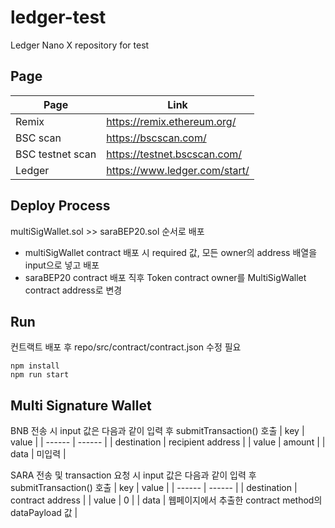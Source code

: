 # ledger-test
Ledger Nano X repository for test

## Page
| Page | Link |
| ------ | ------ |
| Remix | https://remix.ethereum.org/ |
| BSC scan | https://bscscan.com/ |
| BSC testnet scan | https://testnet.bscscan.com/ |
| Ledger | https://www.ledger.com/start/ |

## Deploy Process
multiSigWallet.sol >> saraBEP20.sol 순서로 배포
- multiSigWallet contract 배포 시 required 값, 모든 owner의 address 배열을 input으로 넣고 배포
- saraBEP20 contract 배포 직후 Token contract owner를 MultiSigWallet contract address로 변경

## Run
컨트랙트 배포 후 repo/src/contract/contract.json 수정 필요
```
npm install
npm run start
```

## Multi Signature Wallet
BNB 전송 시 input 값은 다음과 같이 입력 후 submitTransaction() 호출
| key | value |
| ------ | ------ |
| destination | recipient address |
| value | amount |
| data | 미입력 |

SARA 전송 및 transaction 요청 시 input 값은 다음과 같이 입력 후 submitTransaction() 호출
| key | value |
| ------ | ------ |
| destination | contract address |
| value | 0 |
| data | 웹페이지에서 추출한 contract method의  dataPayload 값 |
